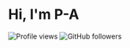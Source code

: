 # Hi, I'm P-A

![Profile views](https://komarev.com/ghpvc/?username=PA0Lbst&color=blueviolet)
![GitHub followers](https://img.shields.io/github/followers/PA0Lbst?label=Followers)
